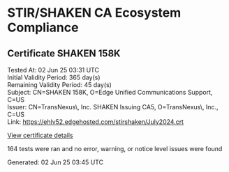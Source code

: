 # STIR/SHAKEN CA Ecosystem Compliance

## Certificate SHAKEN 158K

Tested At: 02 Jun 25 03:31 UTC\
Initial Validity Period: 365 day(s)\
Remaining Validity Period: 45 day(s)\
Subject: CN=SHAKEN 158K, O=Edge Unified Communications Support, C=US\
Issuer: CN=TransNexus\\, Inc. SHAKEN Issuing CA5, O=TransNexus\\, Inc., C=US\
Link: https://ehlv52.edgehosted.com/stirshaken/July2024.crt

[View certificate details](https://x509.io/?cert=MIIC4zCCAomgAwIBAgIQWnAwBNin0KrLia3aVKTsWTAKBggqhkjOPQQDAjBWMQswCQYDVQQGEwJVUzEZMBcGA1UEChMQVHJhbnNOZXh1cywgSW5jLjEsMCoGA1UEAxMjVHJhbnNOZXh1cywgSW5jLiBTSEFLRU4gSXNzdWluZyBDQTUwHhcNMjQwNzE2MjAwOTAwWhcNMjUwNzE2MjAwODU5WjBRMQswCQYDVQQGEwJVUzEsMCoGA1UEChMjRWRnZSBVbmlmaWVkIENvbW11bmljYXRpb25zIFN1cHBvcnQxFDASBgNVBAMTC1NIQUtFTiAxNThLMFkwEwYHKoZIzj0CAQYIKoZIzj0DAQcDQgAETXzeYquO2bKUWt95KaBgdfrIVtmhc4drRuTPxY4QYc%2FVb0ejiFh4ugW2VB7nsSAm5CmCLorUQEgrv5nEGFqgCKOCATwwggE4MAwGA1UdEwEB%2FwQCMAAwDgYDVR0PAQH%2FBAQDAgeAMB0GA1UdDgQWBBTO4CQIVGZQs0dMElMTit%2BMFfD2hTAfBgNVHSMEGDAWgBTaALOH%2BII%2Fv7oiomRjtfYvzI51yjAXBgNVHSAEEDAOMAwGCmCGSAGG%2FwkBAQQwgaYGA1UdHwSBnjCBmzCBmKA6oDiGNmh0dHBzOi8vYXV0aGVudGljYXRlLWFwaS5pY29uZWN0aXYuY29tL2Rvd25sb2FkL3YxL2NybKJapFgwVjEUMBIGA1UEBwwLQnJpZGdld2F0ZXIxCzAJBgNVBAgMAk5KMRMwEQYDVQQDDApTVEktUEEgQ1JMMQswCQYDVQQGEwJVUzEPMA0GA1UECgwGU1RJLVBBMBYGCCsGAQUFBwEaBAowCKAGFgQxNThLMAoGCCqGSM49BAMCA0gAMEUCIDGHcbp9oBxxXaSTgbyKD2vY7kkSoaBXPMH0RM2qXjLQAiEA%2BZ%2BT0QuA5hVuXNkSpx8uUAPjt4ExbnluSJHgyEmKY7c%3D)

164 tests were ran and no error, warning, or notice level issues were found


Generated: 02 Jun 25 03:45 UTC